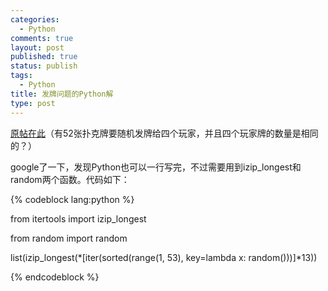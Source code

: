 ```yaml
--- 
categories: 
  - Python
comments: true
layout: post
published: true
status: publish
tags: 
  - Python
title: 发牌问题的Python解
type: post
---
```

<a href="http://www.javaeye.com/topic/739731" target="_self">原帖在此</a>（有52张扑克牌要随机发牌给四个玩家，并且四个玩家牌的数量是相同的？）

google了一下，发现Python也可以一行写完，不过需要用到izip_longest和random两个函数。代码如下：

{% codeblock lang:python %}

from itertools import izip_longest

from random import random

list(izip_longest(*[iter(sorted(range(1, 53), key=lambda x: random()))]*13))

{% endcodeblock %}
 
